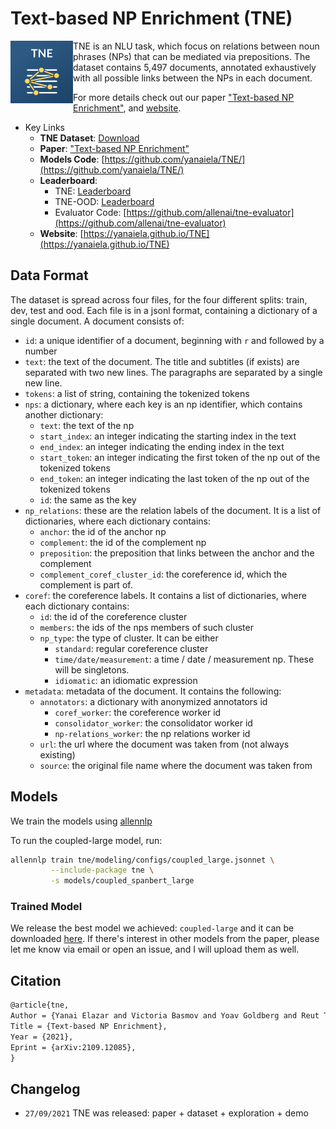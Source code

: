 # Text-based NP Enrichment (TNE)

<img align="left" src="media/tne.svg" height="100"></img>
TNE is an NLU task, which focus on relations between noun phrases (NPs) that can be
mediated via prepositions. 
The dataset contains 5,497 documents, annotated exhaustively with all possible
links between the NPs in each document.

For more details check out our paper ["Text-based NP Enrichment"](LINK), and [website](https://yanaiela.github.io/TNE).  


* Key Links
	* **TNE Dataset**: [Download](https://github.com/yanaiela/TNE/raw/master/data/tne_v1.zip)
	* **Paper**: ["Text-based NP Enrichment"](https://arxiv.org/abs/2109.12085)
	* **Models Code**: [https://github.com/yanaiela/TNE/](https://github.com/yanaiela/TNE/)
	* **Leaderboard**:  
		* TNE:  [Leaderboard](https://leaderboard.allenai.org/tne/)
		* TNE-OOD:  [Leaderboard](https://leaderboard.allenai.org/tne-ood/)
		* Evaluator Code: [https://github.com/allenai/tne-evaluator](https://github.com/allenai/tne-evaluator)
	* **Website**: [https://yanaiela.github.io/TNE](https://yanaiela.github.io/TNE)


## Data Format

The dataset is spread across four files, for the four different splits: train, dev, test and ood.
Each file is in a jsonl format, containing a dictionary of a single document.
A document consists of:

* `id`: a unique identifier of a document, beginning with `r` and followed by a number
* `text`: the text of the document. The title and subtitles (if exists) are separated with two new lines. The paragraphs
are separated by a single new line.
* `tokens`: a list of string, containing the tokenized tokens
* `nps`: a dictionary, where each key is an np identifier, which contains another dictionary:
  * `text`: the text of the np
  * `start_index`: an integer indicating the starting index in the text
  * `end_index`: an integer indicating the ending index in the text
  * `start_token`: an integer indicating the first token of the np out of the tokenized tokens
  * `end_token`: an integer indicating the last token of the np out of the tokenized tokens
  * `id`: the same as the key
* `np_relations`: these are the relation labels of the document. It is a list of dictionaries, where each
dictionary contains:
  * `anchor`: the id of the anchor np
  * `complement`: the id of the complement np
  * `preposition`: the preposition that links between the anchor and the complement
  * `complement_coref_cluster_id`: the coreference id, which the complement is part of.
* `coref`: the coreference labels. It contains a list of dictionaries, where each dictionary contains:
  * `id`: the id of the coreference cluster
  * `members`: the ids of the nps members of such cluster
  * `np_type`: the type of cluster. It can be either 
    * `standard`: regular coreference cluster
    * `time/date/measurement`: a time / date / measurement np. These will be singletons.
    * `idiomatic`: an idiomatic expression
* `metadata`: metadata of the document. It contains the following:
  * `annotators`: a dictionary with anonymized annotators id
    * `coref_worker`: the coreference worker id
    * `consolidator_worker`: the consolidator worker id
    * `np-relations_worker`: the np relations worker id
  * `url`: the url where the document was taken from (not always existing)
  * `source`: the original file name where the document was taken from

## Models

We train the models using [allennlp](https://allennlp.org/)

To run the coupled-large model, run:

```bash
allennlp train tne/modeling/configs/coupled_large.jsonnet \
         --include-package tne \
         -s models/coupled_spanbert_large
```

### Trained Model
We release the best model we achieved: `coupled-large` and it can be downloaded [here](https://storage.googleapis.com/ai2i/datasets/tne/coupled_spanbert_large.tar.gz).
If there's interest in other models from the paper, please let me know via email or open an issue, 
and I will upload them as well.


## Citation

```markdown
@article{tne,
Author = {Yanai Elazar and Victoria Basmov and Yoav Goldberg and Reut Tsarfaty},
Title = {Text-based NP Enrichment},
Year = {2021},
Eprint = {arXiv:2109.12085},
}
```


## Changelog
- `27/09/2021` TNE was released: paper + dataset + exploration + demo
